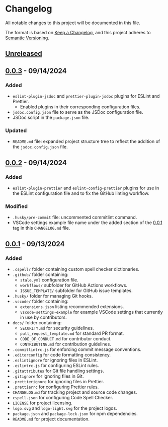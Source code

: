 # Changelog

All notable changes to this project will be documented in this file.

The format is based on [Keep a Changelog](https://keepachangelog.com/en/1.1.0/),
and this project adheres to [Semantic Versioning](https://semver.org/spec/v2.0.0.html).

## [Unreleased]

## [0.0.3] - 09/14/2024

### Added

- `eslint-plugin-jsdoc` and `prettier-plugin-jsdoc` plugins for ESLint and Prettier.
  - Enabled plugins in their corresponding configuration files.
- `jsdoc.config.json` file to serve as the JSDoc configuration file.
- JSDoc script in the `package.json` file.

### Updated

- `README.md` file: expanded project structure tree to reflect the addition of the `jsdoc.config.json` file.

## [0.0.2] - 09/14/2024

### Added

- `eslint-plugin-prettier` and `eslint-config-prettier` plugins for use in the ESLint configuration file and to fix the GitHub linting workflow.

### Modified

- `.husky/pre-commit` file: uncommented commitlint command.
- VSCode settings example file name under the added section of the [0.0.1] tag in this `CHANGELOG.md` file.

## [0.0.1] - 09/13/2024

### Added

- `.cspell/` folder containing custom spell checker dictionaries.
- `.github/` folder containing:
  - `stale.yml` configuration file.
  - `workflows/` subfolder for GitHub Actions workflows.
  - `ISSUE_TEMPLATE/` subfolder for GitHub issue templates.
- `.husky/` folder for managing Git hooks.
- `.vscode/` folder containing:
  - `extensions.json` listing recommended extensions.
  - `vscode-settings-example` for example VSCode settings that currently in use by contributors.
- `docs/` folder containing:
  - `SECURITY.md` for security guidelines.
  - `pull_request_template.md` for standard PR format.
  - `CODE_OF_CONDUCT.md` for contributor conduct.
  - `CONTRIBUTING.md` for contribution guidelines.
- `.commitlintrc.js` for enforcing commit message conventions.
- `.editorconfig` for code formatting consistency.
- `.eslintignore` for ignoring files in ESLint.
- `.eslintrc.js` for configuring ESLint rules.
- `.gitattributes` for Git file handling settings.
- `.gitignore` for ignoring files in Git.
- `.prettierignore` for ignoring files in Prettier.
- `.prettierrc` for configuring Prettier rules.
- `CHANGELOG.md` for tracking project and source code changes.
- `cspell.json` for configuring Code Spell Checker.
- `LICENSE` for project licensing.
- `logo.svg` and `logo-light.svg` for the project logos.
- `package.json` and `package-lock.json` for npm dependencies.
- `README.md` for project documentation.

[unreleased]: https://github.com/mister-fix/taskguardian-api/compare/v0.0.3...HEAD
[0.0.3]: https://github.com/mister-fix/taskguardian-api/compare/v0.0.2...v0.0.3
[0.0.2]: https://github.com/mister-fix/taskguardian-api/compare/v0.0.1...v0.0.2
[0.0.1]: https://github.com/mister-fix/taskguardian-api/releases/tag/v0.0.1

